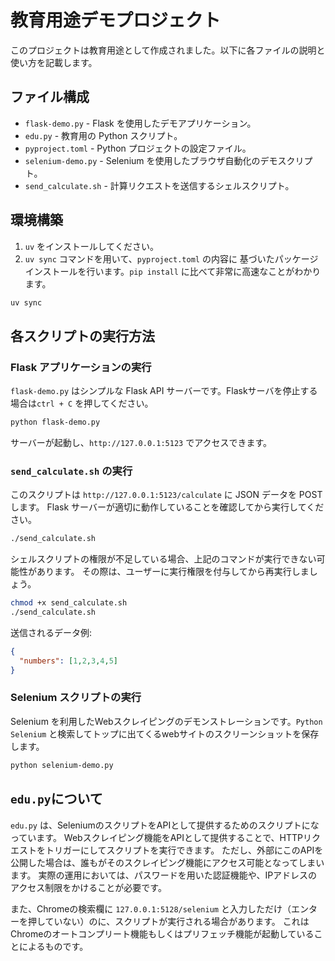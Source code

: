 # 教育用途デモプロジェクト

このプロジェクトは教育用途として作成されました。以下に各ファイルの説明と使い方を記載します。

## ファイル構成

- `flask-demo.py` - Flask を使用したデモアプリケーション。
- `edu.py` - 教育用の Python スクリプト。
- `pyproject.toml` - Python プロジェクトの設定ファイル。
- `selenium-demo.py` - Selenium を使用したブラウザ自動化のデモスクリプト。
- `send_calculate.sh` - 計算リクエストを送信するシェルスクリプト。

## 環境構築

1. `uv` をインストールしてください。
2. `uv sync` コマンドを用いて、`pyproject.toml` の内容に 基づいたパッケージインストールを行います。`pip install` に比べて非常に高速なことがわかります。

```bash
uv sync
```

## 各スクリプトの実行方法

### Flask アプリケーションの実行

`flask-demo.py` はシンプルな Flask API サーバーです。Flaskサーバを停止する場合は`ctrl + C` を押してください。

```sh
python flask-demo.py
```

サーバーが起動し、`http://127.0.0.1:5123` でアクセスできます。

### `send_calculate.sh` の実行

このスクリプトは `http://127.0.0.1:5123/calculate` に JSON データを POST します。
Flask サーバーが適切に動作していることを確認してから実行してください。

```sh
./send_calculate.sh
```

シェルスクリプトの権限が不足している場合、上記のコマンドが実行できない可能性があります。
その際は、ユーザーに実行権限を付与してから再実行しましょう。
```sh
chmod +x send_calculate.sh
./send_calculate.sh
```

送信されるデータ例:

```json
{
  "numbers": [1,2,3,4,5]
}
```




### Selenium スクリプトの実行

Selenium を利用したWebスクレイピングのデモンストレーションです。`Python Selenium` と検索してトップに出てくるwebサイトのスクリーンショットを保存します。

```sh
python selenium-demo.py
```

## `edu.py`について

`edu.py` は、SeleniumのスクリプトをAPIとして提供するためのスクリプトになっています。
Webスクレイピング機能をAPIとして提供することで、HTTPリクエストをトリガーにしてスクリプトを実行できます。
ただし、外部にこのAPIを公開した場合は、誰もがそのスクレイピング機能にアクセス可能となってしまいます。
実際の運用においては、パスワードを用いた認証機能や、IPアドレスのアクセス制限をかけることが必要です。

また、Chromeの検索欄に `127.0.0.1:5128/selenium` と入力しただけ（エンターを押していない）のに、スクリプトが実行される場合があります。
これはChromeのオートコンプリート機能もしくはプリフェッチ機能が起動していることによるものです。
